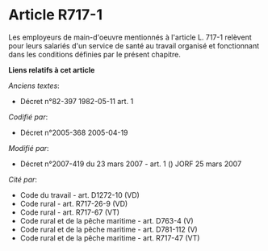 # Article R717-1

Les employeurs de main-d'oeuvre mentionnés à l'article L. 717-1 relèvent pour leurs salariés d'un service de santé au travail
organisé et fonctionnant dans les conditions définies par le présent chapitre.

**Liens relatifs à cet article**

_Anciens textes_:

  - Décret n°82-397 1982-05-11 art. 1

_Codifié par_:

  - Décret n°2005-368 2005-04-19

_Modifié par_:

  - Décret n°2007-419 du 23 mars 2007 - art. 1 () JORF 25 mars 2007

_Cité par_:

  - Code du travail - art. D1272-10 (VD)
  - Code rural - art. R717-26-9 (VD)
  - Code rural - art. R717-67 (VT)
  - Code rural et de la pêche maritime - art. D763-4 (V)
  - Code rural et de la pêche maritime - art. D781-112 (V)
  - Code rural et de la pêche maritime - art. R717-47 (VT)
